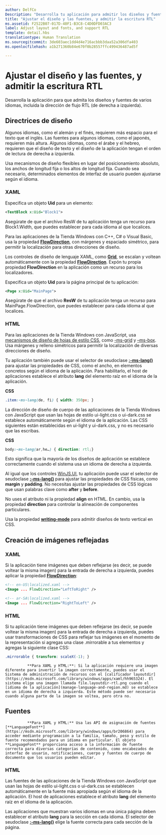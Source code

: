 ```yaml
---
author: DelfCo
Description: "Desarrolla tu aplicación para admitir los diseños y fuentes de varios idiomas, incluida la dirección de flujo de derecha a izquierda."
title: "Ajustar el diseño y las fuentes, y admitir la escritura RTL"
ms.assetid: F2522B07-017D-40F1-B3C8-C4D0DFD03AC3
label: Adjust layout and fonts, and support RTL
template: detail.hbs
translationtype: Human Translation
ms.sourcegitcommit: 3de603aec1dd4d4e716acbbb3daa52a306dfa403
ms.openlocfilehash: a1b271360b84e670f0b28557ffc499436487ad5f

---
```


# Ajustar el diseño y las fuentes, y admitir la escritura RTL





Desarrolla la aplicación para que admita los diseños y fuentes de varios idiomas, incluida la dirección de flujo RTL (de derecha a izquierda).

## <span id="Layout_guidelines"></span><span id="layout_guidelines"></span><span id="LAYOUT_GUIDELINES"></span>Directrices de diseño


Algunos idiomas, como el alemán y el finés, requieren más espacio para el texto que el inglés. Las fuentes para algunos idiomas, como el japonés, requieren más altura. Algunos idiomas, como el árabe y el hebreo, requieren que el diseño de texto y el diseño de la aplicación tengan el orden de lectura de derecha a izquierda.

Usa mecanismos de diseño flexibles en lugar del posicionamiento absoluto, los anchos de longitud fija o los altos de longitud fija. Cuando sea necesario, determinados elementos de interfaz de usuario pueden ajustarse según el idioma.

### <span id="XAML"></span><span id="xaml"></span>XAML

Especifica un objeto **Uid** para un elemento:

```XML
<TextBlock x:Uid="Block1">
```

Asegúrate de que el archivo ResW de tu aplicación tenga un recurso para Block1.Width, que puedes establecer para cada idioma al que localices.

Para las aplicaciones de la Tienda Windows con C++, C\# o Visual Basic, usa la propiedad [**FlowDirection**](https://msdn.microsoft.com/library/windows/apps/br208716), con márgenes y espaciado simétrico, para permitir la localización para otras direcciones de diseño.

Los controles de diseño de lenguaje XAML, como [**Grid**](https://msdn.microsoft.com/library/windows/apps/br242704), se escalan y voltean automáticamente con la propiedad [**FlowDirection**](https://msdn.microsoft.com/library/windows/apps/br208716). Expón tu propia propiedad **FlowDirection** en la aplicación como un recurso para los localizadores.

Especifica un objeto **Uid** para la página principal de tu aplicación:

```XML
<Page x:Uid="MainPage">
```

Asegúrate de que el archivo **ResW** de tu aplicación tenga un recurso para MainPage.FlowDirection, que puedes establecer para cada idioma al que localices.

### <span id="HTML"></span><span id="html"></span>HTML

Para las aplicaciones de la Tienda Windows con JavaScript, usa [mecanismos de diseño de hojas de estilo CSS](https://msdn.microsoft.com/library/ms531209), como [-ms-grid](https://msdn.microsoft.com/library/windows/apps/hh465453.aspx#g_section) y [–ms-box](https://msdn.microsoft.com/library/windows/apps/hh465453.aspx#f_section). Usa márgenes y relleno simétricos para permitir la localización de diversas direcciones de diseño.

Tu aplicación también puede usar el selector de seudoclase [**:-ms-lang()**](https://msdn.microsoft.com/library/cc848867) para ajustar las propiedades de CSS, como el ancho, en elementos concretos según el idioma de la aplicación. Para habilitarlo, el host de aplicaciones establece el atributo **lang** del elemento raíz en el idioma de la aplicación.

**CSS**
```CSS
.item:-ms-lang(de, fi) { width: 350px; }
```

La dirección de diseño de cuerpo de las aplicaciones de la Tienda Windows con JavaScript que usan las hojas de estilo ui-light.css o ui-dark.css se establece automáticamente según el idioma de la aplicación. Las CSS siguientes están establecidas en ui-light y ui-dark.css, y no es necesario que las escribas.

**CSS**
```CSS
body:-ms-lang(ar,he…) { direction: rtl;}
```

Esto significa que la mayoría de los diseños de aplicación se establece correctamente cuando el sistema usa un idioma de derecha a izquierda.

Al igual que los controles [WinJS.UI](https://msdn.microsoft.com/library/windows/apps/br229782), tu aplicación puede usar el selector de seudoclase [**:-ms-lang()**](https://msdn.microsoft.com/library/cc848867) para ajustar las propiedades de CSS físicas, como **margin** y **padding**. No necesitas ajustar las propiedades de CSS lógicas que usan palabras clave como **after** y **before**.

No uses el atributo ni la propiedad **align** en HTML. En cambio, usa la propiedad **direction** para controlar la alineación de componentes particulares.

Usa la propiedad [**writing-mode**](https://msdn.microsoft.com/library/ms531187) para admitir diseños de texto vertical en CSS.

## <span id="Mirroring_images"></span><span id="mirroring_images"></span><span id="MIRRORING_IMAGES"></span>Creación de imágenes reflejadas


### <span id="XAML"></span><span id="xaml"></span>XAML

Si la aplicación tiene imágenes que deben reflejarse (es decir, se puede voltear la misma imagen) para la entrada de derecha a izquierda, puedes aplicar la propiedad [**FlowDirection**](https://msdn.microsoft.com/library/windows/apps/br208716):

```XML
<!-- en-US\localized.xaml -->
<Image ... FlowDirection="LeftToRight" />

<!-- ar-SA\localized.xaml -->
<Image ... FlowDirection="RightToLeft" />
```

### <span id="HTML"></span><span id="html"></span>HTML

Si tu aplicación tiene imágenes que deben reflejarse (es decir, se puede voltear la misma imagen) para la entrada de derecha a izquierda, puedes usar transformaciones de CSS para reflejar tus imágenes en el momento de la representación si agregas una clase .mirrorable a tus elementos y agregas la siguiente clase CSS:

```CSS
.mirrorable { transform: scaleX(-1); }
```


              **Para XAML y HTML:**: Si la aplicación requiere una imagen diferente para invertir la imagen correctamente, puedes usar el Sistema de administración de recursos con el [calificador layoutdir](https://msdn.microsoft.com/library/windows/apps/xaml/hh965324). El sistema elige una imagen llamada file.layoutdir-rtl.png cuando el [idioma de la aplicación](manage-language-and-region.md) se establece en un idioma de derecha a izquierda. Este método puede ser necesario cuando alguna parte de la imagen se voltea, pero otra no.

## <span id="Fonts"></span><span id="fonts"></span><span id="FONTS"></span>Fuentes



              **Para XAML y HTML:** Usa las API de asignación de fuentes [**LanguageFont**](https://msdn.microsoft.com/library/windows/apps/br206864) para acceder mediante programación a la familia, tamaño, peso y estilo de fuente recomendados para un idioma en particular. El objeto **LanguageFont** proporciona acceso a la información de fuente correcta para diversas categorías de contenido, como encabezados de interfaz de usuario, notificaciones, cuerpo y fuentes de cuerpo de documento que los usuarios pueden editar.

### <span id="HTML"></span><span id="html"></span>HTML

Las fuentes de las aplicaciones de la Tienda Windows con JavaScript que usan las hojas de estilo ui-light.css o ui-dark.css se establecen automáticamente en la fuente más apropiada según el idioma de la aplicación. El host de aplicaciones establece el atributo **lang** del elemento raíz en el idioma de la aplicación.

Las aplicaciones que muestran varios idiomas en una única página deben establecer el atributo **lang** para la sección en cada idioma. El selector de seudoclase [**:-ms-lang()**](https://msdn.microsoft.com/library/cc848867) elige la fuente correcta para cada sección de la página.

 

 






<!--HONumber=Jul16_HO2-->



